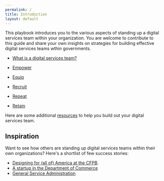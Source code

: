 ```yaml
---
permalink: /
title: Introduction
layout: default
---
```


This playbook introduces you to the various aspects of standing up a digital
services team within your organization.  You are welcome to contribute to this
guide and share your own insights on strategies for building effective digital
services teams wthin governments.  

- [What is a digital services team?](what-is-a-digital-services-team)

- [Empower](empower/)

- [Equip](equip/)

- [Recruit](recruit/)

- [Repeat](repeat/)

- [Retain](retain/)

Here are some additional [resources](resources/) to help you build out your digital services team. 


## Inspiration

Want to see how others are standing up digital services teams within their own
organizations?  Here's a shortlist of few success stories:

 - [Designing for (all of) America at the CFPB](http://www.slideshare.net/molliebates/designing-for-all-of-america-at-the-cfpb-aiga-conference-presentation).
 - [A startup in the Department of Commerce](https://www.commerce.gov/dataservice/)
 - [General Service Administration](http://www.agilegovleaders.org/case-studies/gsa/)

